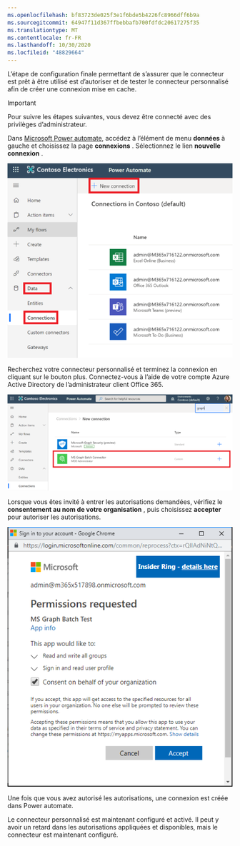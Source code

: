 ```yaml
---
ms.openlocfilehash: bf83723de025f3e1f6bde5b4226fc8966dff6b9a
ms.sourcegitcommit: 64947f11d367ffbebbafb700fdfdc20617275f35
ms.translationtype: MT
ms.contentlocale: fr-FR
ms.lasthandoff: 10/30/2020
ms.locfileid: "48829664"
---
```

<!-- markdownlint-disable MD002 MD041 -->

L’étape de configuration finale permettant de s’assurer que le connecteur est prêt à être utilisé est d’autoriser et de tester le connecteur personnalisé afin de créer une connexion mise en cache.

> [!IMPORTANT]
> Pour suivre les étapes suivantes, vous devez être connecté avec des privilèges d’administrateur.

Dans [Microsoft Power automate](https://flow.microsoft.com), accédez à l’élément de menu **données** à gauche et choisissez la page **connexions** . Sélectionnez le lien **nouvelle connexion** .

![Capture d’écran du bouton nouvelle connexion](./images/new-connection.png)

Recherchez votre connecteur personnalisé et terminez la connexion en cliquant sur le bouton plus. Connectez-vous à l’aide de votre compte Azure Active Directory de l’administrateur client Office 365.

![Capture d’écran de la liste connexions](./images/connection-sign-in.png)

Lorsque vous êtes invité à entrer les autorisations demandées, vérifiez le **consentement au nom de votre organisation** , puis choisissez **accepter** pour autoriser les autorisations.

![Capture d’écran de l’invite de consentement](./images/consent-prompt.png)

Une fois que vous avez autorisé les autorisations, une connexion est créée dans Power automate.

Le connecteur personnalisé est maintenant configuré et activé. Il peut y avoir un retard dans les autorisations appliquées et disponibles, mais le connecteur est maintenant configuré.
